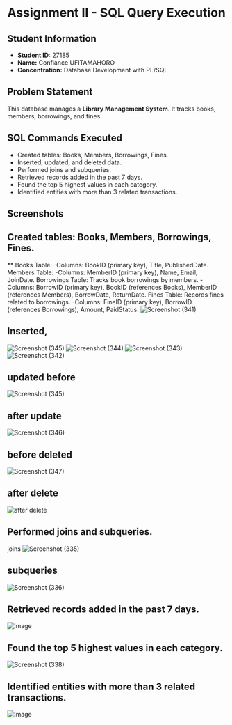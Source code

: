 # Assignment II - SQL Query Execution

## Student Information
- **Student ID:** 27185
- **Name:** Confiance UFITAMAHORO
- **Concentration:** Database Development with PL/SQL

## Problem Statement
This database manages a **Library Management System**. It tracks books, members, borrowings, and fines.

## SQL Commands Executed
- Created tables: Books, Members, Borrowings, Fines.
- Inserted, updated, and deleted data.
- Performed joins and subqueries.
- Retrieved records added in the past 7 days.
- Found the top 5 highest values in each category.
- Identified entities with more than 3 related transactions.

## Screenshots
## Created tables: Books, Members, Borrowings, Fines.
** Books Table:
-Columns: BookID (primary key), Title, PublishedDate.
Members Table:
-Columns: MemberID (primary key), Name, Email, JoinDate.
Borrowings Table:
Tracks book borrowings by members.
-Columns: BorrowID (primary key), BookID (references Books), MemberID (references Members), BorrowDate, ReturnDate.
Fines Table:
Records fines related to borrowings.
-Columns: FineID (primary key), BorrowID (references Borrowings), Amount, PaidStatus.
![Screenshot (341)](https://github.com/user-attachments/assets/727e56f4-64ef-4572-8409-7901effe14d0)

## Inserted, 
![Screenshot (345)](https://github.com/user-attachments/assets/1b44f3e0-5904-499e-a295-e7cb6a8e8a9d)
![Screenshot (344)](https://github.com/user-attachments/assets/255377b7-4eec-450f-b555-d6d916bce1dd)
![Screenshot (343)](https://github.com/user-attachments/assets/08e6ee16-bd41-4b74-8bf5-e2bcdac16e80)
![Screenshot (342)](https://github.com/user-attachments/assets/15077523-29d0-4452-9ce5-6953bbcbfec7)

## updated before
![Screenshot (345)](https://github.com/user-attachments/assets/b2a7c40d-8e2c-4921-bd1f-55241da7b5b8)

## after update
![Screenshot (346)](https://github.com/user-attachments/assets/d0333c34-51a9-4211-a48b-193b521b3688)

## before deleted 
![Screenshot (347)](https://github.com/user-attachments/assets/3504eaeb-c718-4dab-b0db-ad41712ce421)

## after delete
![after delete](https://github.com/user-attachments/assets/350eefb7-113e-4dc8-ba79-d55b05c272e6)

## Performed joins and subqueries.
joins
![Screenshot (335)](https://github.com/user-attachments/assets/bcf88e33-c561-4a3d-8506-7c13ae18d6b3)

## subqueries
![Screenshot (336)](https://github.com/user-attachments/assets/d0eec7ec-99f1-47a6-89f7-e009a3ec50a6)

## Retrieved records added in the past 7 days.
![image](https://github.com/user-attachments/assets/ddafab1a-3fb5-4626-ae9d-ebc3478ccbb7)

## Found the top 5 highest values in each category.
![Screenshot (338)](https://github.com/user-attachments/assets/dad731a7-4fb7-4980-9d01-db80cf9cdfda)

## Identified entities with more than 3 related transactions.
![image](https://github.com/user-attachments/assets/fee919dc-6ad1-406f-8d75-1177995aa66b)





